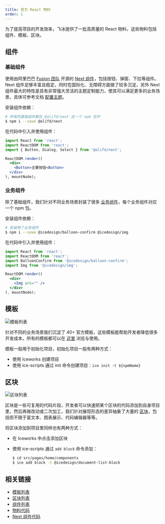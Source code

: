 ```yaml
---
title: 官方 React 物料
order: 1
---
```


为了提高项目的开发效率，飞冰提供了一批高质量的 React 物料，这些物料包括组件、模板、区块。

## 组件

### 基础组件

使用由阿里巴巴 [Fusion 团队](https://fusion.design) 开源的 [Next 组件](/component/affix)，包括按钮、弹窗、下拉等组件。Next 组件足够丰富且稳定，同时在国际化、无障碍方面做了较多沉淀，另外 Next 组件最大的特性是具有非常强大灵活的主题定制能力，使其可以满足更多的业务场景，具体可参考文档 [配置主题](/docs/cli/basic/theme.md)。

安装组件依赖：

```bash
# 所有的基础组件都在 @alifd/next 这一个 npm 包中
$ npm i --save @alifd/next
```

在代码中引入并使用组件：

```jsx
import React from 'react';
import ReactDOM from 'react';
import { Button, Dialog, Select } from '@alifd/next';

ReactDOM.render((
  <div>
    <Button>主要按钮<Button>
  </div>
), mountNode);
```

### 业务组件

除了基础组件，我们针对不同业务场景封装了很多 [业务组件](/component/balloonconfirm)，每个业务组件对应一个 npm 包。

安装组件依赖：

```bash
# 安装两个业务组件
$ npm i --save @icedesign/balloon-confirm @icedesign/img
```

在代码中引入并使用组件：

```jsx
import React from 'react';
import ReactDOM from 'react';
import BalloonConfirm from '@icedesign/balloon-confirm';
import Img from '@icedesign/img';

ReactDOM.render((
  <div>
    <Img src="" />
  </div>
), mountNode);
```

## 模板

![模板列表](https://img.alicdn.com/tfs/TB1N8X4UOrpK1RjSZFhXXXSdXXa-2404-1630.png)

针对不同的业务场景我们沉淀了 40+ 官方模板，这些模板能帮助开发者降低很多开发成本，所有的模板都可以在 [这里](/scaffold) 浏览与使用。

模板一般用于初始化项目，初始化项目一般有两种方式：

- 使用 Iceworks 创建项目
- 使用 ice-scripts 通过 init 命令创建项目：`ice init -t ${npmName}`

## 区块

![区块列表](https://img.alicdn.com/tfs/TB1EDTobLc3T1VjSZPfXXcWHXXa-2398-1426.png)

区块是一些可复用的代码片段，开发者可以快速把某个区块的代码添加到自身项目里，然后再做改动或二次加工，我们针对展现形态的差异抽象了大量的 [区块](/block)，包括但不限于富文本、图表展示、代码编辑器等等。

将区块添加到项目里同样也有两种方式：

- 在 Iceworks 中点击添加区块
- 使用 ice-scripts 通过 `add block` 命令添加：

  ```bash
  $ cd src/pages/home/components
  $ ice add block -t @icedesign/document-list-block
  ```

## 相关链接

- [模板列表](/scaffold)
- [区块列表](/block)
- [组件列表](/component)
- [物料代码](https://github.com/ice-lab/react-materials)
- [Next 组件代码](https://github.com/alibaba-fusion/next)
